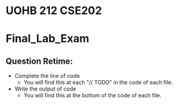 # UOHB 212 CSE202
# Final_Lab_Exam
## Question Retime:
- Complete the line of code
  - You will find this at each "// TODO" in the code of each file.
- Write the output of code
  - You will find this at the bottom of the code of each file.

